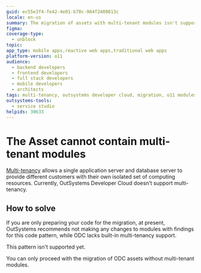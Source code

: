```yaml
---
guid: ec55e3f4-fe42-4e01-b70c-964f2400813c
locale: en-us
summary: The migration of assets with multi-tenant modules isn't supported.
figma:
coverage-type:
  - unblock
topic:
app_type: mobile apps,reactive web apps,traditional web apps
platform-version: o11
audience:
  - backend developers
  - frontend developers
  - full stack developers
  - mobile developers
  - architects
tags: multi-tenancy, outsystems developer cloud, migration, o11 modules, non-supported patterns
outsystems-tools:
  - service studio
helpids: 30633
---
```


# The Asset cannot contain multi-tenant modules

[Multi-tenancy](https://success.outsystems.com/documentation/how_to_guides/development/how_to_build_a_multi_tenant_application/) allows a single application server and database server to provide different customers with their own isolated set of computing resources. Currently, OutSystems Developer Cloud doesn’t support multi-tenancy.

## How to solve

<div class="info" markdown="1">

If you are only preparing your code for the migration, at present, OutSystems recommends not making any changes to modules with findings for this code pattern, while ODC lacks built-in multi-tenancy support.

</div>

This pattern isn't supported yet.

You can only proceed with the migration of ODC assets without multi-tenant modules.
